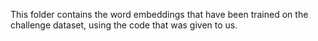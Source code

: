 This folder contains the word embeddings that have been trained on the challenge dataset, using the code that was given to us.